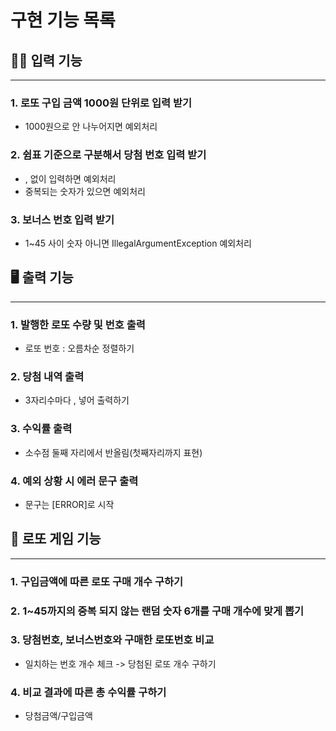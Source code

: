 # 구현 기능 목록


## ✍🏻 입력 기능

---

### 1. 로또 구입 금액 1000원 단위로 입력 받기
- 1000원으로 안 나누어지면 예외처리
 
### 2. 쉼표 기준으로 구분해서 당첨 번호 입력 받기
- , 없이 입력하면 예외처리
- 중복되는 숫자가 있으면 예외처리

### 3. 보너스 번호 입력 받기
- 1~45 사이 숫자 아니면 IllegalArgumentException 예외처리

## 🖥️ 출력 기능

---

### 1. 발행한 로또 수량 및 번호 출력
- 로또 번호 : 오름차순 정렬하기

### 2. 당첨 내역 출력
- 3자리수마다 , 넣어 출력하기

### 3. 수익률 출력
- 소수점 둘째 자리에서 반올림(첫째자리까지 표현)

### 4. 예외 상황 시 에러 문구 출력
- 문구는 [ERROR]로 시작


## 🎫 로또 게임 기능

---

### 1. 구입금액에 따른 로또 구매 개수 구하기

### 2. 1~45까지의 중복 되지 않는 랜덤 숫자 6개를 구매 개수에 맞게 뽑기

### 3. 당첨번호, 보너스번호와 구매한 로또번호 비교
- 일치하는 번호 개수 체크 -> 당첨된 로또 개수 구하기

### 4. 비교 결과에 따른 총 수익률 구하기
- 당첨금액/구입금액


